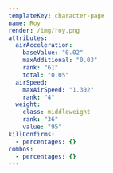 ```yaml
---
templateKey: character-page
name: Roy
render: /img/roy.png
attributes:
  airAcceleration:
    baseValue: "0.02"
    maxAdditional: "0.03"
    rank: "61"
    total: "0.05"
  airSpeed:
    maxAirSpeed: "1.302"
    rank: "4"
  weight:
    class: middleweight
    rank: "36"
    value: "95"
killConfirms:
  - percentages: {}
combos:
  - percentages: {}
---
```

